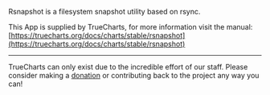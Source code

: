 Rsnapshot is a filesystem snapshot utility based on rsync.

This App is supplied by TrueCharts, for more information visit the manual: [https://truecharts.org/docs/charts/stable/rsnapshot](https://truecharts.org/docs/charts/stable/rsnapshot)

---

TrueCharts can only exist due to the incredible effort of our staff.
Please consider making a [donation](https://truecharts.org/docs/about/sponsor) or contributing back to the project any way you can!

